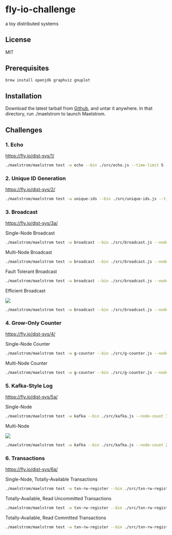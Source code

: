 # fly-io-challenge

a toy distributed systems

## License

MIT

## Prerequisites

```bash
brew install openjdk graphviz gnuplot
```

## Installation

Download the latest tarball from [Github](https://github.com/jepsen-io/maelstrom/releases/tag/v0.2.3), and untar it anywhere. In that directory, run ./maelstrom <args> to launch Maelstrom.

## Challenges

### 1. Echo

https://fly.io/dist-sys/1/

```bash
./maelstrom/maelstrom test -w echo --bin ./src/echo.js --time-limit 5 --log-stderr
```

### 2. Unique ID Generation

https://fly.io/dist-sys/2/

```bash
./maelstrom/maelstrom test -w unique-ids --bin ./src/unique-ids.js --time-limit 30 --rate 1000 --node-count 3 --availability total --nemesis partition --log-stderr
```

### 3. Broadcast

https://fly.io/dist-sys/3a/

Single-Node Broadcast
```bash
./maelstrom/maelstrom test -w broadcast --bin ./src/broadcast.js --node-count 1 --time-limit 20 --rate 100 --log-stderr 
```

Multi-Node Broadcast

```bash
./maelstrom/maelstrom test -w broadcast --bin ./src/broadcast.js --node-count 5 --time-limit 20 --rate 100 --log-stderr
```

Fault Tolerant Broadcast

```bash
./maelstrom/maelstrom test -w broadcast --bin ./src/broadcast.js --node-count 5 --time-limit 20 --rate 100 --nemesis partition --log-stderr
```

Efficient Broadcast

![](https://img.shields.io/badge/Status-Working%20In%20Progress-orange.svg)

```bash
./maelstrom/maelstrom test -w broadcast --bin ./src/broadcast.js --node-count 25 --time-limit 20 --rate 100 --latency 100 --log-stderr
```

### 4. Grow-Only Counter

https://fly.io/dist-sys/4/

Single-Node Counter

```bash
./maelstrom/maelstrom test -w g-counter --bin ./src/g-counter.js --node-count 1 --rate 100 --time-limit 20 --nemesis partition --log-stderr
```

Multi-Node Counter

```bash
./maelstrom/maelstrom test -w g-counter --bin ./src/g-counter.js --node-count 3 --rate 100 --time-limit 20 --nemesis partition --log-stderr
```

### 5. Kafka-Style Log

https://fly.io/dist-sys/5a/

Single-Node

```bash
./maelstrom/maelstrom test -w kafka --bin ./src/kafka.js --node-count 1 --concurrency 2n --time-limit 20 --rate 1000 --log-stderr
```

Multi-Node

![](https://img.shields.io/badge/Status-Working%20In%20Progress-orange.svg)

```bash
./maelstrom/maelstrom test -w kafka --bin ./src/kafka.js --node-count 2 --concurrency 2n --time-limit 20 --rate 1000 --log-stderr
```

### 6. Transactions

https://fly.io/dist-sys/6a/

Single-Node, Totally-Available Transactions

```bash
./maelstrom/maelstrom test -w txn-rw-register --bin ./src/txn-rw-register/index.js --node-count 1 --time-limit 20 --rate 1000 --concurrency 2n --consistency-models read-uncommitted --availability total --log-stderr
```

Totally-Available, Read Uncommitted Transactions

```bash
./maelstrom/maelstrom test -w txn-rw-register --bin ./src/txn-rw-register/index.js --node-count 2 --concurrency 2n --time-limit 20 --rate 1000 --consistency-models read-uncommitted --availability total --nemesis partition --log-stderr
```

Totally-Available, Read Committed Transactions

```bash
./maelstrom/maelstrom test -w txn-rw-register --bin ./src/txn-rw-register/index.js --node-count 2 --concurrency 2n --time-limit 20 --rate 1000 --consistency-models read-committed --availability total –-nemesis partition --log-stderr
```

